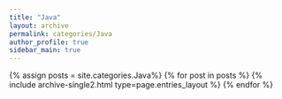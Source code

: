 ```yaml
---
title: "Java"
layout: archive
permalink: categories/Java
author_profile: true
sidebar_main: true
---
```



{% assign posts = site.categories.Java%} 
{% for post in posts %} {% include archive-single2.html type=page.entries_layout %} {% endfor %}
